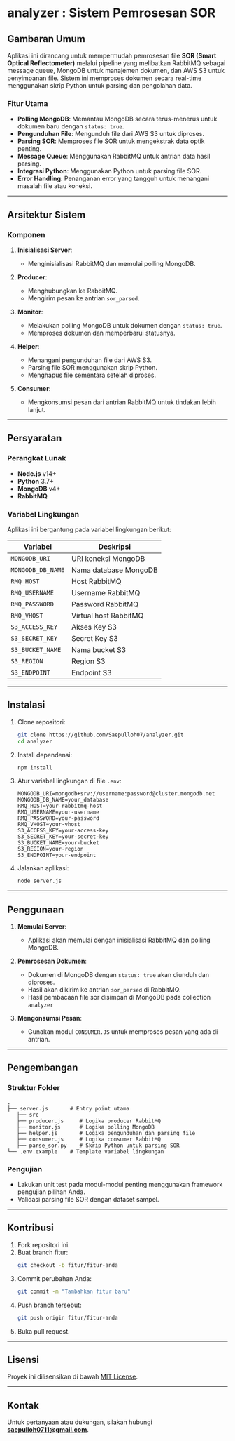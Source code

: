 # analyzer : Sistem Pemrosesan SOR

## Gambaran Umum

Aplikasi ini dirancang untuk mempermudah pemrosesan file **SOR (Smart Optical Reflectometer)** melalui pipeline yang melibatkan RabbitMQ sebagai message queue, MongoDB untuk manajemen dokumen, dan AWS S3 untuk penyimpanan file. Sistem ini memproses dokumen secara real-time menggunakan skrip Python untuk parsing dan pengolahan data.

### Fitur Utama
- **Polling MongoDB**: Memantau MongoDB secara terus-menerus untuk dokumen baru dengan `status: true`.
- **Pengunduhan File**: Mengunduh file dari AWS S3 untuk diproses.
- **Parsing SOR**: Memproses file SOR untuk mengekstrak data optik penting.
- **Message Queue**: Menggunakan RabbitMQ untuk antrian data hasil parsing.
- **Integrasi Python**: Menggunakan Python untuk parsing file SOR.
- **Error Handling**: Penanganan error yang tangguh untuk menangani masalah file atau koneksi.

---

## Arsitektur Sistem

### Komponen
1. **Inisialisasi Server**:
   - Menginisialisasi RabbitMQ dan memulai polling MongoDB.
   
2. **Producer**:
   - Menghubungkan ke RabbitMQ.
   - Mengirim pesan ke antrian `sor_parsed`.

3. **Monitor**:
   - Melakukan polling MongoDB untuk dokumen dengan `status: true`.
   - Memproses dokumen dan memperbarui statusnya.

4. **Helper**:
   - Menangani pengunduhan file dari AWS S3.
   - Parsing file SOR menggunakan skrip Python.
   - Menghapus file sementara setelah diproses.

5. **Consumer**:
   - Mengkonsumsi pesan dari antrian RabbitMQ untuk tindakan lebih lanjut.

---

## Persyaratan

### Perangkat Lunak
- **Node.js** v14+
- **Python** 3.7+
- **MongoDB** v4+
- **RabbitMQ**

### Variabel Lingkungan
Aplikasi ini bergantung pada variabel lingkungan berikut:

| Variabel          | Deskripsi                               |
|-------------------|------------------------------------------|
| `MONGODB_URI`     | URI koneksi MongoDB                     |
| `MONGODB_DB_NAME` | Nama database MongoDB                   |
| `RMQ_HOST`        | Host RabbitMQ                           |
| `RMQ_USERNAME`    | Username RabbitMQ                       |
| `RMQ_PASSWORD`    | Password RabbitMQ                       |
| `RMQ_VHOST`       | Virtual host RabbitMQ                   |
| `S3_ACCESS_KEY`   | Akses Key     S3                        |
| `S3_SECRET_KEY`   | Secret Key     S3                       |
| `S3_BUCKET_NAME`  | Nama bucket     S3                      |
| `S3_REGION`       | Region S3                               |
| `S3_ENDPOINT`     | Endpoint S3                             |

---

## Instalasi

1. Clone repositori:
   ```bash
   git clone https://github.com/Saepulloh07/analyzer.git
   cd analyzer
   ```

2. Install dependensi:
   ```bash
   npm install
   ```

3. Atur variabel lingkungan di file `.env`:
   ```dotenv
   MONGODB_URI=mongodb+srv://username:password@cluster.mongodb.net
   MONGODB_DB_NAME=your_database
   RMQ_HOST=your-rabbitmq-host
   RMQ_USERNAME=your-username
   RMQ_PASSWORD=your-password
   RMQ_VHOST=your-vhost
   S3_ACCESS_KEY=your-access-key
   S3_SECRET_KEY=your-secret-key
   S3_BUCKET_NAME=your-bucket
   S3_REGION=your-region
   S3_ENDPOINT=your-endpoint
   ```

4. Jalankan aplikasi:
   ```bash
   node server.js
   ```

---

## Penggunaan

1. **Memulai Server**:
   - Aplikasi akan memulai dengan inisialisasi RabbitMQ dan polling MongoDB.

2. **Pemrosesan Dokumen**:
   - Dokumen di MongoDB dengan `status: true` akan diunduh dan diproses.
   - Hasil akan dikirim ke antrian `sor_parsed` di RabbitMQ.
   - Hasil pembacaan file sor disimpan di MongoDB pada collection `analyzer`

3. **Mengonsumsi Pesan**:
   - Gunakan modul `CONSUMER.JS` untuk memproses pesan yang ada di antrian.

---

## Pengembangan

### Struktur Folder
```
.
├── server.js       # Entry point utama
   ├── src
   ├── producer.js     # Logika producer RabbitMQ
   ├── monitor.js      # Logika polling MongoDB
   ├── helper.js       # Logika pengunduhan dan parsing file
   ├── consumer.js     # Logika consumer RabbitMQ
   ├── parse_sor.py    # Skrip Python untuk parsing SOR
└── .env.example    # Template variabel lingkungan
```

### Pengujian
- Lakukan unit test pada modul-modul penting menggunakan framework pengujian pilihan Anda.
- Validasi parsing file SOR dengan dataset sampel.

---

## Kontribusi

1. Fork repositori ini.
2. Buat branch fitur:
   ```bash
   git checkout -b fitur/fitur-anda
   ```
3. Commit perubahan Anda:
   ```bash
   git commit -m "Tambahkan fitur baru"
   ```
4. Push branch tersebut:
   ```bash
   git push origin fitur/fitur-anda
   ```
5. Buka pull request.

---

## Lisensi

Proyek ini dilisensikan di bawah [MIT License](LICENSE).

---

## Kontak

Untuk pertanyaan atau dukungan, silakan hubungi **saepulloh0711@gmail.com**.
